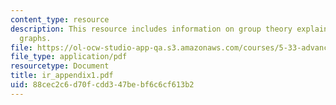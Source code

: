 ```yaml
---
content_type: resource
description: This resource includes information on group theory explained using various
  graphs.
file: https://ol-ocw-studio-app-qa.s3.amazonaws.com/courses/5-33-advanced-chemical-experimentation-and-instrumentation-fall-2007/88cec2c6d70fcdd347bebf6c6cf613b2_ir_appendix1.pdf
file_type: application/pdf
resourcetype: Document
title: ir_appendix1.pdf
uid: 88cec2c6-d70f-cdd3-47be-bf6c6cf613b2
---
```

